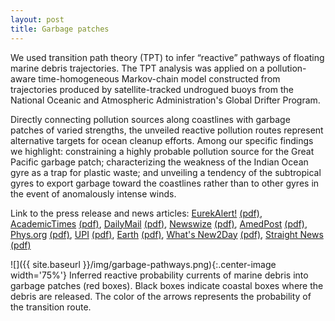 ```yaml
---
layout: post
title: Garbage patches
---
```


We used transition path theory (TPT) to infer “reactive” pathways of floating marine debris trajectories. The TPT analysis was applied on a pollution-aware time-homogeneous Markov-chain model constructed from trajectories produced by satellite-tracked undrogued buoys from the National Oceanic and Atmospheric Administration's Global Drifter Program.

Directly connecting pollution sources along coastlines with garbage patches of varied strengths, the unveiled reactive pollution routes represent alternative targets for ocean cleanup efforts. Among our specific findings we highlight: constraining a highly probable pollution source for the Great Pacific garbage patch; characterizing the weakness of the Indian Ocean gyre as a trap for plastic waste; and unveiling a tendency of the subtropical gyres to export garbage toward the coastlines rather than to other gyres in the event of anomalously intense winds.

Link to the press release and news articles: [EurekAlert!](https://www.eurekalert.org/pub_releases/2021-03/aiop-hdp022521.php) [(pdf)](/archive/news/2021-eurekalert-gp.pdf), [AcademicTimes](https://academictimes.com/researchers-trace-plastic-waste-routes-from-coastlines-to-massive-garbage-patches/) [(pdf)](/archive/news/2021-academictimes-gp.pdf), [DailyMail](https://www.dailymail.co.uk/sciencetech/article-9317071/The-Great-Pacific-Garbage-Patch-connecting-pathway-Asia-feeding-debris.html) [(pdf)](/archive/news/2021-dailymail-gp.pdf), [Newswize](https://www.newswise.com/articles/how-does-plastic-debris-make-its-way-into-ocean-garbage-patches) [(pdf)](/archive/news/2021-newswize-gp.pdf), [AmedPost](https://www.amedpost.com/great-pacific-garbage-patch-has-connecting-pathway-with-east-asia-that-may-feed-it-debris/) [(pdf)](/archive/news/2021-amedpost-gp.pdf),
[Phys.org](https://phys.org/news/2021-03-plastic-debris-ocean-garbage-patches.html) [(pdf)](/archive/news/2021-physorg-gp.pdf), [UPI](https://www.upi.com/Science_News/2021/03/02/plastic-pollution-ocean-gyres/8271614700611/) [(pdf)](/archive/news/2021-upi-gp.pdf), [Earth](https://www.earth.com/news/model-predicts-the-fate-of-plastic-debris-in-the-ocean/) [(pdf)](/archive/news/2021-earth-gp.pdf), [What's New2Day](https://whatsnew2day.com/great-pacific-garbage-patch-has-a-connection-path-to-east-asia-that-can-feed-the-debris/) [(pdf)](/archive/news/2021-wahtsnew2day-gp.pdf), [Straight News](https://www.straightnewsonline.com/great-pacific-garbage-patch-has-connecting-pathway-with-east-asia-that-may-feed-it-debris) [(pdf)](/archive/news/2021-straightnewsonline-gp.pdf)

![]({{ site.baseurl }}/img/garbage-pathways.png){:.center-image width='75%'}
Inferred reactive probability currents of marine debris into garbage patches (red boxes). Black boxes indicate coastal boxes where the debris are released. The color of the arrows represents the probability of the transition route.
